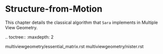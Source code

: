 Structure-from-Motion
=====================

This chapter details the classical algorithm that `Sara` implements in Multiple
View Geometry.

.. toctree::
   :maxdepth: 2

   multiviewgeometry/essential_matrix.rst
   multiviewgeometry/nister.rst
